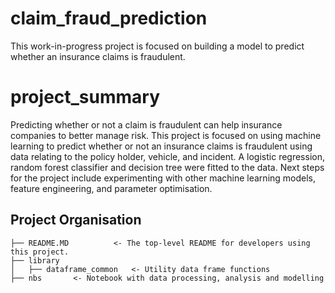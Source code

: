 claim_fraud_prediction
=============================

This work-in-progress project is focused on building a model to predict whether an insurance claims is fraudulent.


project_summary
=============================

Predicting whether or not a claim is fraudulent can help insurance companies to better manage risk. This project is focused on using machine learning to predict whether or not an insurance claims is fraudulent using data relating to the policy holder, vehicle, and incident. A logistic regression, random forest classifier and decision tree were fitted to the data. Next steps for the project include experimenting with other machine learning models, feature engineering, and parameter optimisation. 

Project Organisation
------------

    ├── README.MD          <- The top-level README for developers using this project.
    ├── library
    │   ├── dataframe_common   <- Utility data frame functions
    ├── nbs       <- Notebook with data processing, analysis and modelling
   
    